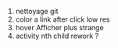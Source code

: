 1. nettoyage git
2. color a link after click low res
3. hover Afficher plus strange
4. activity nth child rework ?
